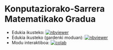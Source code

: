 # Konputaziorako-Sarrera Matematikako Gradua

* Edukia ikusteko: [![nbviewer]][nbviewer-Aurkibidea]
* Edukia ikusteko (gardenki moduan): [![nbviewer]][nbviewer-Aurkibidea-slide]
* Modu interaktiboa: [![colab]][colab-Aurkibidea]

[nbviewer]: <https://github.com/jupyter/design/blob/main/logos/Badges/nbviewer_badge.svg>
[colab]: <https://colab.research.google.com/assets/colab-badge.svg>
[nbviewer-Aurkibidea]: <https://nbviewer.jupyter.org/github/mpenagar/Konputaziorako-Sarrera/blob/master/Aurkibidea.ipynb>
[nbviewer-Aurkibidea-slide]: <https://nbviewer.jupyter.org/format/slides/github/mpenagar/Konputaziorako-Sarrera/blob/master/Aurkibidea.ipynb>
[colab-Aurkibidea]: <https://colab.research.google.com/github/mpenagar/Konputaziorako-Sarrera/blob/master/Aurkibidea.ipynb>

